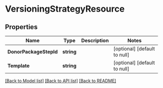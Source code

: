 # VersioningStrategyResource

## Properties
Name | Type | Description | Notes
------------ | ------------- | ------------- | -------------
**DonorPackageStepId** | **string** |  | [optional] [default to null]
**Template** | **string** |  | [optional] [default to null]

[[Back to Model list]](../README.md#documentation-for-models) [[Back to API list]](../README.md#documentation-for-api-endpoints) [[Back to README]](../README.md)


